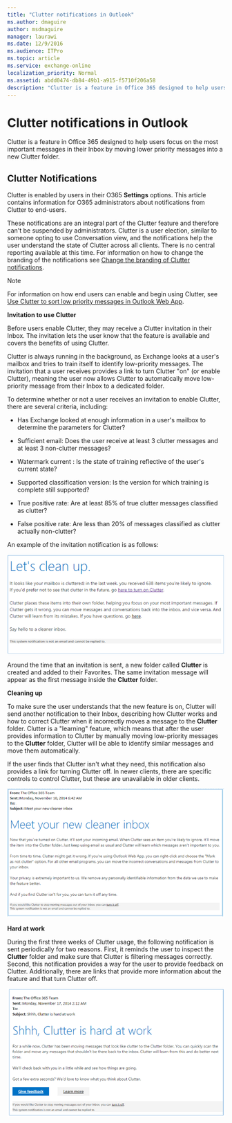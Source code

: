 ```yaml
---
title: "Clutter notifications in Outlook"
ms.author: dmaguire
author: msdmaguire
manager: laurawi
ms.date: 12/9/2016
ms.audience: ITPro
ms.topic: article
ms.service: exchange-online
localization_priority: Normal
ms.assetid: abdd0474-db84-49b1-a915-f5710f206a58
description: "Clutter is a feature in Office 365 designed to help users focus on the most important messages in their Inbox by moving lower priority messages into a new Clutter folder."
---
```


# Clutter notifications in Outlook

Clutter is a feature in Office 365 designed to help users focus on the most important messages in their Inbox by moving lower priority messages into a new Clutter folder.

## Clutter Notifications

 Clutter is enabled by users in their O365 **Settings** options. This article contains information for O365 administrators about notifications from Clutter to end-users.

These notifications are an integral part of the Clutter feature and therefore can't be suspended by administrators. Clutter is a user election, similar to someone opting to use Conversation view, and the notifications help the user understand the state of Clutter across all clients. There is no central reporting available at this time. For information on how to change the branding of the notifications see [Change the branding of Clutter notifications](change-clutter-notification-branding.md).

> [!NOTE]
> For information on how end users can enable and begin using Clutter, see [Use Clutter to sort low priority messages in Outlook Web App](https://go.microsoft.com/fwlink/p/?LinkId=528411).

 **Invitation to use Clutter**

Before users enable Clutter, they may receive a Clutter invitation in their Inbox. The invitation lets the user know that the feature is available and covers the benefits of using Clutter.

Clutter is always running in the background, as Exchange looks at a user's mailbox and tries to train itself to identify low-priority messages. The invitation that a user receives provides a link to turn Clutter "on" (or enable Clutter), meaning the user now allows Clutter to automatically move low-priority message from their Inbox to a dedicated folder.

To determine whether or not a user receives an invitation to enable Clutter, there are several criteria, including:

- Has Exchange looked at enough information in a user's mailbox to determine the parameters for Clutter?

- Sufficient email: Does the user receive at least 3 clutter messages and at least 3 non-clutter messages?

- Watermark current : Is the state of training reflective of the user's current state?

- Supported classification version: Is the version for which training is complete still supported?

- True positive rate: Are at least 85% of true clutter messages classified as clutter?

- False positive rate: Are less than 20% of messages classified as clutter actually non-clutter?

An example of the invitation notification is as follows:

![Let's clean up notification sent by Clutter](../../media/d08cb435-4305-4a15-9ffd-eb6e268ae930.png)

Around the time that an invitation is sent, a new folder called **Clutter** is created and added to their Favorites. The same invitation message will appear as the first message inside the **Clutter** folder.

 **Cleaning up**

To make sure the user understands that the new feature is on, Clutter will send another notification to their Inbox, describing how Clutter works and how to correct Clutter when it incorrectly moves a message to the **Clutter** folder. Clutter is a "learning" feature, which means that after the user provides information to Clutter by manually moving low-priority messages to the **Clutter** folder, Clutter will be able to identify similar messages and move them automatically.

 If the user finds that Clutter isn't what they need, this notification also provides a link for turning Clutter off. In newer clients, there are specific controls to control Clutter, but these are unavailable in older clients.

![Picture of the Meet your new cleaner inbox notification sent by Clutter](../../media/29398c38-47f9-4595-a784-aaf8e1d0395c.png)

 **Hard at work**

During the first three weeks of Clutter usage, the following notification is sent periodically for two reasons. First, it reminds the user to inspect the **Clutter** folder and make sure that Clutter is filtering messages correctly. Second, this notification provides a way for the user to provide feedback on Clutter. Additionally, there are links that provide more information about the feature and that turn Clutter off.

![Picture of notification sent by Clutter that asks users for feedback](../../media/d47e91a3-d60f-4f81-8c2c-14d9bc9bfa7d.png)


